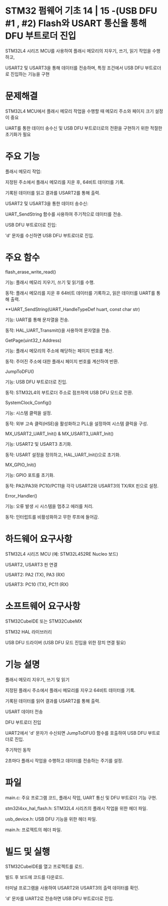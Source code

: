 # STM32 펌웨어 기초 14 | 15 -(USB DFU #1 , #2) Flash와 USART 통신을 통해 DFU 부트로더 진입 

STM32L4 시리즈 MCU를 사용하여 플래시 메모리의 지우기, 쓰기, 읽기 작업을 수행하고,

USART2 및 USART3을 통해 데이터를 전송하며, 특정 조건에서 USB DFU 부트로더로 진입하는 기능을 구현

# 문제해결
STM32L4 MCU에서 플래시 메모리 작업을 수행할 때 메모리 주소와 페이지 크기 설정이 중요

UART를 통한 데이터 송수신 및 USB DFU 부트로더로의 전환을 구현하기 위한 적절한 초기화가 필요

# 주요 기능
플래시 메모리 작업:

지정된 주소에서 플래시 메모리를 지운 후, 64비트 데이터를 기록.

기록된 데이터를 읽고 결과를 USART2를 통해 출력.

USART2 및 USART3을 통한 데이터 송수신:

UART_SendString 함수를 사용하여 주기적으로 데이터를 전송.

USB DFU 부트로더로 진입:

'd' 문자를 수신하면 USB DFU 부트로더로 진입.

# 주요 함수
flash_erase_write_read()

기능: 플래시 메모리 지우기, 쓰기 및 읽기를 수행.

동작: 플래시 메모리를 지운 후 64비트 데이터를 기록하고, 읽은 데이터를 UART를 통해 출력.

**UART_SendString(UART_HandleTypeDef huart, const char str)

기능: UART를 통해 문자열을 전송.

동작: HAL_UART_Transmit()을 사용하여 문자열을 전송.

GetPage(uint32_t Address)

기능: 플래시 메모리의 주소에 해당하는 페이지 번호를 계산.

동작: 주어진 주소에 대한 플래시 페이지 번호를 계산하여 반환.

JumpToDFU()

기능: USB DFU 부트로더로 진입.

동작: STM32L4의 부트로더 주소로 점프하여 USB DFU 모드로 전환.

SystemClock_Config()

기능: 시스템 클럭을 설정.

동작: 외부 고속 클럭(HSE)을 활성화하고 PLL을 설정하여 시스템 클럭을 구성.

MX_USART2_UART_Init() & MX_USART3_UART_Init()

기능: USART2 및 USART3 초기화.

동작: USART 설정을 정의하고, HAL_UART_Init()으로 초기화.

MX_GPIO_Init()

기능: GPIO 포트를 초기화.

동작: PA2/PA3와 PC10/PC11을 각각 USART2와 USART3의 TX/RX 핀으로 설정.

Error_Handler()

기능: 오류 발생 시 시스템을 멈추고 에러를 처리.

동작: 인터럽트를 비활성화하고 무한 루프에 들어감.

# 하드웨어 요구사항
STM32L4 시리즈 MCU (예: STM32L452RE Nucleo 보드)

USART2, USART3 핀 연결

USART2: PA2 (TX), PA3 (RX)

USART3: PC10 (TX), PC11 (RX)

# 소프트웨어 요구사항
STM32CubeIDE 또는 STM32CubeMX

STM32 HAL 라이브러리

USB DFU 드라이버 (USB DFU 모드 진입을 위한 장치 연결 필요)

# 기능 설명
플래시 메모리 지우기, 쓰기 및 읽기

지정된 플래시 주소에서 플래시 메모리를 지우고 64비트 데이터를 기록.

기록된 데이터를 읽어 결과를 USART2를 통해 출력.

USART 데이터 전송

DFU 부트로더 진입

UART2에서 'd' 문자가 수신되면 JumpToDFU() 함수를 호출하여 USB DFU 부트로더로 진입.

주기적인 동작

2초마다 플래시 작업을 수행하고 데이터를 전송하는 주기를 설정.

# 파일 
main.c: 주요 프로그램 코드, 플래시 작업, UART 통신 및 DFU 부트로더 기능 구현.

stm32l4xx_hal_flash.h: STM32L4 시리즈의 플래시 작업을 위한 헤더 파일.

usb_device.h: USB DFU 기능을 위한 헤더 파일.

main.h: 프로젝트의 헤더 파일.

# 빌드 및 실행
STM32CubeIDE를 열고 프로젝트를 로드.

빌드 후 보드에 코드를 다운로드.

터미널 프로그램을 사용하여 USART2와 USART3의 출력 데이터를 확인.

'd' 문자를 UART2로 전송하면 USB DFU 부트로더로 진입.

